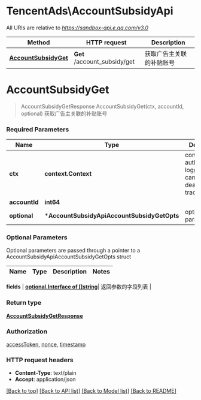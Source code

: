 # TencentAds\AccountSubsidyApi

All URIs are relative to *https://sandbox-api.e.qq.com/v3.0*

Method | HTTP request | Description
------------- | ------------- | -------------
[**AccountSubsidyGet**](AccountSubsidyApi.md#AccountSubsidyGet) | **Get** /account_subsidy/get | 获取广告主关联的补贴账号


# **AccountSubsidyGet**
> AccountSubsidyGetResponse AccountSubsidyGet(ctx, accountId, optional)
获取广告主关联的补贴账号

### Required Parameters

Name | Type | Description  | Notes
------------- | ------------- | ------------- | -------------
 **ctx** | **context.Context** | context for authentication, logging, cancellation, deadlines, tracing, etc.
  **accountId** | **int64**|  | 
 **optional** | ***AccountSubsidyApiAccountSubsidyGetOpts** | optional parameters | nil if no parameters

### Optional Parameters
Optional parameters are passed through a pointer to a AccountSubsidyApiAccountSubsidyGetOpts struct

Name | Type | Description  | Notes
------------- | ------------- | ------------- | -------------

 **fields** | [**optional.Interface of []string**](string.md)| 返回参数的字段列表 | 

### Return type

[**AccountSubsidyGetResponse**](AccountSubsidyGetResponse.md)

### Authorization

[accessToken](../README.md#accessToken), [nonce](../README.md#nonce), [timestamp](../README.md#timestamp)

### HTTP request headers

 - **Content-Type**: text/plain
 - **Accept**: application/json

[[Back to top]](#) [[Back to API list]](../README.md#documentation-for-api-endpoints) [[Back to Model list]](../README.md#documentation-for-models) [[Back to README]](../README.md)

